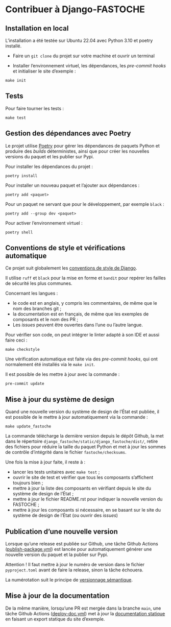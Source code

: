 # Contribuer à Django-FASTOCHE

## Installation en local
L’installation a été testée sur Ubuntu 22.04 avec Python 3.10 et poetry installé.

- Faire un `git clone` du projet sur votre machine et ouvrir un terminal

- Installer l’environnement virtuel, les dépendances, les *pre-commit hooks* et initialiser le site d’exemple :
```{ .bash }
make init
```

## Tests

Pour faire tourner les tests :

```{ .bash }
make test
```

## Gestion des dépendances avec Poetry

Le projet utilise [Poetry](https://python-poetry.org/) pour gérer les dépendances de paquets Python et produire des *builds* déterministes, ainsi que pour créer les nouvelles versions du paquet et les publier sur Pypi.

Pour installer les dépendances du projet :

```{ .bash }
poetry install
```

Pour installer un nouveau paquet et l’ajouter aux dépendances :

```{ .bash }
poetry add <paquet>
```

Pour un paquet ne servant que pour le développement, par exemple `black` :

```{ .bash }
poetry add --group dev <paquet>
```

Pour activer l’environnement virtuel :
```{ .bash }
poetry shell
```

## Conventions de style et vérifications automatique

Ce projet suit globalement les [conventions de style de Django](https://docs.djangoproject.com/en/dev/internals/contributing/writing-code/coding-style/).

Il utilise `ruff` et `black` pour la mise en forme et `bandit` pour repérer les failles de sécurité les plus communes.

Concernant les langues :
- le code est en anglais, y compris les commentaires, de même que le nom des branches git ;
- la documentation est en français, de même que les exemples de composants et le nom des PR ;
- Les *issues* peuvent être ouvertes dans l’une ou l’autre langue.

Pour vérifier son code, on peut intégrer le linter adapté à son IDE et aussi faire ceci :

```{ .bash }
make checkstyle
```

Une vérification automatique est faite via des *pre-commit hooks*, qui ont normalement été installés via le `make init`.

Il est possible de les mettre à jour avec la commande :

```{ .bash }
pre-commit update
```

## Mise à jour du système de design

Quand une nouvelle version du système de design de l’État est publiée, il est possible de le mettre à jour automatiquement via la commande :

```{ .bash }
make update_fastoche
```

La commande télécharge la dernière version depuis le dépôt Github, la met dans le répertoire `django_fastoche/static/django_fastoche/dist/`, retire des fichiers pour réduire la taille du paquet Python et met à jour les sommes de contrôle d’intégrité dans le fichier `fastoche/checksums`.

Une fois la mise à jour faite, il reste à :
- lancer les tests unitaires avec `make test` ;
- ouvrir le site de test et vérifier que tous les composants s’affichent toujours bien ;
- mettre à jour la liste des composants en vérifiant depuis le site du système de design de l’État ;
- mettre à jour le fichier README.rst pour indiquer la nouvelle version du FASTOCHE ;
- mettre à jour les composants si nécessaire, en se basant sur le site du système de design de l’État (ou ouvrir des *issues*)

## Publication d’une nouvelle version

Lorsque qu’une release est publiée sur Github, une tâche Github Actions ([publish-package.yml]([./.github/workflows/publish-package.yml)) est lancée pour automatiquement générer une nouvelle version du paquet et la publier sur Pypi.

Attention ! Il faut mettre à jour le numéro de version dans le fichier `pyproject.toml` avant de faire la release, sinon la tâche échouera.

La numérotation suit le principe de [versionnage sémantique](https://semver.org/).

## Mise à jour de la documentation

De la même manière, lorsqu’une PR est mergée dans la branche `main`, une tâche Github Actions ([deploy-doc.yml]([./.github/workflows/deploy-doc.yml)) met à jour la [documentation statique](https://numerique-gouv.github.io/django-fastoche/) en faisant un export statique du site d’exemple.
